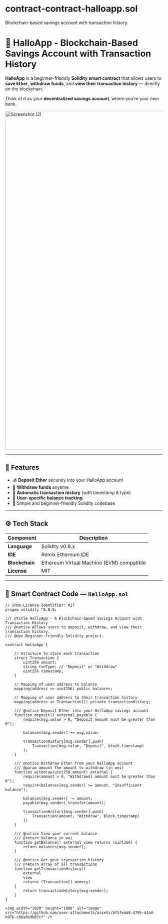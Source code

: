# contract-contract-halloapp.sol
Blockchain-based savings account with transaction history.
# 👋 HalloApp - Blockchain-Based Savings Account with Transaction History

**HalloApp** is a beginner-friendly **Solidity smart contract** that allows users to **save Ether**, **withdraw funds**, and **view their transaction history** — directly on the blockchain.  

Think of it as your **decentralized savings account**, where you’re your own bank.

<img width="1920" height="1080" alt="Screenshot (2)" src="https://github.com/user-attachments/assets/52f5a175-cb25-414b-a432-eba8894602e2" />



---

## 🧩 Features

- 💰 **Deposit Ether** securely into your HalloApp account  
- 💸 **Withdraw funds** anytime  
- 🧾 **Automatic transaction history** (with timestamp & type)  
- 🔐 **User-specific balance tracking**  
- 🧠 Simple and beginner-friendly Solidity codebase  

---

## ⚙️ Tech Stack

| Component | Description |
|------------|-------------|
| **Language** | Solidity v0.8.x |
| **IDE** | Remix Ethereum IDE |
| **Blockchain** | Ethereum Virtual Machine (EVM) compatible |
| **License** | MIT |

---

## 📜 Smart Contract Code — `HalloApp.sol`

```solidity
// SPDX-License-Identifier: MIT
pragma solidity ^0.8.0;

/// @title HalloApp - A Blockchain-based Savings Account with Transaction History
/// @notice Allows users to deposit, withdraw, and view their transaction history.
/// @dev Beginner-friendly Solidity project.

contract HalloApp {

    // Structure to store each transaction
    struct Transaction {
        uint256 amount;
        string txnType; // "Deposit" or "Withdraw"
        uint256 timestamp;
    }

    // Mapping of user address to balance
    mapping(address => uint256) public balances;

    // Mapping of user address to their transaction history
    mapping(address => Transaction[]) private transactionHistory;

    /// @notice Deposit Ether into your HalloApp savings account
    function deposit() external payable {
        require(msg.value > 0, "Deposit amount must be greater than 0");

        balances[msg.sender] += msg.value;

        transactionHistory[msg.sender].push(
            Transaction(msg.value, "Deposit", block.timestamp)
        );
    }

    /// @notice Withdraw Ether from your HalloApp account
    /// @param amount The amount to withdraw (in wei)
    function withdraw(uint256 amount) external {
        require(amount > 0, "Withdrawal amount must be greater than 0");
        require(balances[msg.sender] >= amount, "Insufficient balance");

        balances[msg.sender] -= amount;
        payable(msg.sender).transfer(amount);

        transactionHistory[msg.sender].push(
            Transaction(amount, "Withdraw", block.timestamp)
        );
    }

    /// @notice View your current balance
    /// @return Balance in wei
    function getBalance() external view returns (uint256) {
        return balances[msg.sender];
    }

    /// @notice Get your transaction history
    /// @return Array of all transactions
    function getTransactionHistory()
        external
        view
        returns (Transaction[] memory)
    {
        return transactionHistory[msg.sender];
    }
}

<img width="1920" height="1080" alt="image" src="https://github.com/user-attachments/assets/bf5fea68-4795-44a4-b97b-cb6a6edb87cf" />
